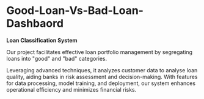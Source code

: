 # Good-Loan-Vs-Bad-Loan-Dashbaord

**Loan Classification System**

Our project facilitates effective loan portfolio management by segregating loans into "good" and "bad" categories. 

Leveraging advanced techniques, it analyzes customer data to analyse loan quality, aiding banks in risk assessment and decision-making. 
With features for data processing, model training, and deployment, our system enhances operational efficiency and minimizes financial risks.
